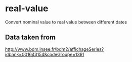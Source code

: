 # real-value
Convert nominal value to real value between different dates

## Data taken from
http://www.bdm.insee.fr/bdm2/affichageSeries?idbank=001643154&codeGroupe=1391
